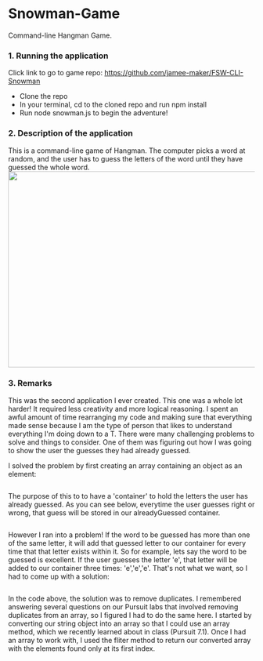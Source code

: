 # Snowman-Game
Command-line Hangman Game.


### 1. Running the application
Click link to go to game repo: https://github.com/jamee-maker/FSW-CLI-Snowman
<ul>
  <li>Clone the repo</li>
  <li>In your terminal, cd to the cloned repo and run npm install</li>
  <li>Run node snowman.js to begin the adventure!</li>
  </ul>
  
### 2. Description of the application
<div>
This is a command-line game of Hangman. The computer picks a word at random, and the user has to guess the letters of the word until they have guessed the whole word.
  
  
  
  
  <img src="Assets/Snow intro.gif" width="700" height="400">
  
  
</div>


### 3. Remarks


<div>
  
This was the second application I ever created. This one was a whole lot harder! It required less creativity and more logical reasoning. I spent an awful amount of time rearranging my code and making sure that everything made sense because I am the type of person that likes to understand everything I'm doing down to a T. There were many challenging problems to solve and things to consider. One of them was figuring out how I was going to show the user the guesses they had already guessed.

I solved the problem by first creating an array containing an object as an element:

<img src="">


The purpose of this to to have a 'container' to hold the letters the user has already guessed. As you can see below, everytime the user guesses right or wrong, that guess will be stored in our alreadyGuessed container.


<img src="">


However I ran into a problem! If the word to be guessed has more than one of the same letter, it will add that guessed letter to our container for every time that that letter exists within it. So for example, lets say the word to be guessed is excellent. If the user guesses the letter 'e', that letter will be added to our container three times: 'e','e','e'. That's not what we want, so I had to come up with a solution:


<img src="">

In the code above, the solution was to remove duplicates. I remembered answering several questions on our Pursuit labs that involved removing duplicates from an array, so I figured I had to do the same here. I started by converting our string object into an array so that I could use an array method, which we recently learned about in class (Pursuit 7.1). Once I had an array to work with, I used the fliter method to return our converted array with the elements found only at its first index.




 
